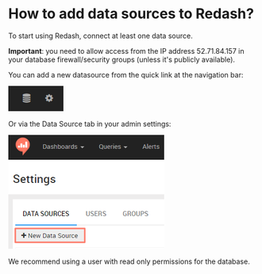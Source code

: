 # How to add data sources to Redash?

To start using Redash, connect at least one data source.

**Important**: you need to allow access from the IP address 52.71.84.157 in your database firewall/security groups (unless it's publicly available).

You can add a new datasource from the quick link at the navigation bar:

![](../assets/data_source_quick_link.png)

Or via the Data Source tab in your admin settings:

![](../assets/add_new_datasource.png)


We recommend using a user with read only permissions for the database.
